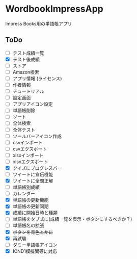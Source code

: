 # WordbookImpressApp
Impress Books用の単語帳アプリ
## ToDo
- [ ] テスト成績一覧
- [x] テスト後成績
- [ ] ストア
- [ ] Amazon検索
- [ ] アプリ情報 (ライセンス)
- [ ] 作者情報
- [ ] チュートリアル
- [ ] 設定画面
- [ ] アプリアイコン設定
- [ ] 単語帳削除
- [ ] ソート
- [ ] 全体検索
- [ ] 全体テスト
- [ ] ツールバーアイコン作成
- [ ] csvインポート
- [ ] csvエクスポート
- [ ] xlsxインポート
- [ ] xlsxエクスポート
- [x] クイズにプログレスバー
- [ ] ツイートに宣伝機能
- [x] ツイートに全問正解
- [ ] 単語帳別成績
- [ ] カレンダー
- [x] 単語帳の更新機能
- [x] 単語帳の更新同期
- [x] 成績に開始日時と種類
- [ ] 単語帳をタブ式に(成績一覧を表示・ボタンにするべきか？)
- [ ] 単語帳名の拡張
- [x] ~~ボタンを青色とかに~~
- [x] 再試験
- [ ] ダミー単語帳アイコン
- [x] ICND1模擬問等に対応
